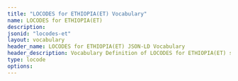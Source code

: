 ```yaml
---
title: "LOCODES for ETHIOPIA(ET) Vocabulary"
name: LOCODES for ETHIOPIA(ET) 
description: 
jsonid: "locodes-et"
layout: vocabulary
header_name: LOCODES for ETHIOPIA(ET) JSON-LD Vocabulary
header_description: Vocabulary Definition of LOCODES for ETHIOPIA(ET) semantics in HTML format. JSON-LD format is available at [locodes-et.jsonld](/vocabulary/locodes-et.jsonld)
type: locode
options:
---
```

